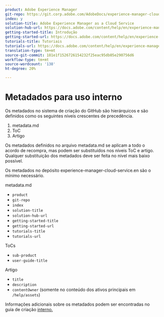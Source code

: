 ```yaml
---
product: Adobe Experience Manager
git-repo: https://git.corp.adobe.com/AdobeDocs/experience-manager-cloud-service.pt-BR
index: y
solution-title: Adobe Experience Manager as a Cloud Service
solution-hub-url: https://docs.adobe.com/content/help/en/experience-manager-cloud-service/landing/home.html
getting-started-title: Introdução
getting-started-url: https://docs.adobe.com/content/help/en/experience-manager-cloud-service/overview/home.html
tutorials-title: Tutoriais
tutorials-url: https://docs.adobe.com/content/help/en/experience-manager-learn/cloud-service/overview.html
translation-type: tm+mt
source-git-commit: 181e1f1526726154232f25eac95db05e290756d6
workflow-type: tm+mt
source-wordcount: '138'
ht-degree: 20%

---
```



# Metadados para uso interno

Os metadados no sistema de criação do GitHub são hierárquicos e são definidos como os seguintes níveis crescentes de precedência.

1. metadata.md
1. ToC
1. Artigo

Os metadados definidos no arquivo metadata.md se aplicam a todo o acordo de recompra, mas podem ser substituídos nos níveis ToC e artigo. Qualquer substituição dos metadados deve ser feita no nível mais baixo possível.

Os metadados no depósito experience-manager-cloud-service.en são o mínimo necessário.

metadata.md

* `product`
* `git-repo`
* `index`
* `solution-title`
* `solution-hub-url`
* `getting-started-title`
* `getting-started-url`
* `tutorials-title`
* `tutorials-url`

ToCs

* `sub-product`
* `user-guide-title`

Artigo

* `title`
* `description`
* `contentOwner` (somente no conteúdo dos ativos principais em `/help/assets`)

Informações adicionais sobre os metadados podem ser encontradas no guia de criação [interno.](https://docs.adobe.com/help/en/collaborative-doc-instructions/collaboration-guide/markdown/metadata.html#solution-metadata)